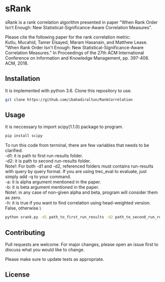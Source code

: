 # sRank

sRank is a rank correlation algorithm presented in paper "When Rank Order Isn’t Enough: New Statistical-Significance-Aware Correlation Measures".

Please cite the following paper for the rank correlation metric:\
Kutlu, Mucahid, Tamer Elsayed, Maram Hasanain, and Matthew Lease. "When Rank Order Isn't Enough: New Statistical-Significance-Aware Correlation Measures." In Proceedings of the 27th ACM International Conference on Information and Knowledge Management, pp. 397-406. ACM, 2018.


## Installation

It is implemented with python 3.6. Clone this repository to use.

```bash
git clone https://github.com/ibahadiraltun/RankCorrelation
```

## Usage

It is neccessary to import scipy(1.1.0) package to program.
```bash
pip install scipy
```
To run this code from terminal, there are few variables that needs to be clarified.\
-d1: it is path to first run-results folder.\
-d2: it is path to second run-results folder.\
Note!: For both -d1 and -d2, referenced folders must contains run-results with query by query format. If you are using trec_eval to evaluate, just simply add -q to your command.\
-a: it is alpha argument mentioned in the paper.\
-b: it is beta argument mentioned in the paper.\
Note!: in any case of non-given alpha and beta, program will consider them as zero.\
-h: it is true if you want to find correlation using head-weighted version. False, otherwise.\

```bash
python srank.py -d1 path_to_first_run_results -d2 path_to_second_run_results -a alpha -b beta -h flag
```

## Contributing
Pull requests are welcome. For major changes, please open an issue first to discuss what you would like to change.

Please make sure to update tests as appropriate.

## License
